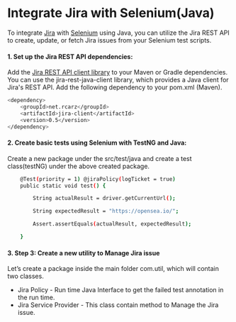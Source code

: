 
# Integrate Jira with Selenium(Java)
To integrate [Jira](https://www.atlassian.com/software/jira) with [Selenium](https://www.selenium.dev/documentation/webdriver/) using Java, you can utilize the Jira REST API to create, update, or fetch Jira issues from your Selenium test scripts.

#### 1. Set up the Jira REST API dependencies:

Add the [Jira REST API client library](https://mvnrepository.com/artifact/net.rcarz/jira-client) to your Maven or Gradle dependencies. You can use the jira-rest-java-client library, which provides a Java client for Jira's REST API. Add the following dependency to your pom.xml (Maven).

```bash
<dependency>
    <groupId>net.rcarz</groupId>
    <artifactId>jira-client</artifactId>
    <version>0.5</version>
</dependency>

```

#### 2. Create basic tests using Selenium with TestNG and Java:

Create a new package under the src/test/java and create a test class(testNG) under the above created package.

```bash
	@Test(priority = 1) @jiraPolicy(logTicket = true)
	public static void test() {

		String actualResult = driver.getCurrentUrl();

		String expectedResult = "https://opensea.io/";

		Assert.assertEquals(actualResult, expectedResult);

	}
```

#### 3. Step 3: Create a new utility to Manage Jira issue

Let’s create a package inside the main folder com.util, which will contain two classes.

- Jira Policy - Run time Java Interface to get the failed test annotation in the run time.
- Jira Service Provider - This class contain method to Manage the Jira issue.
